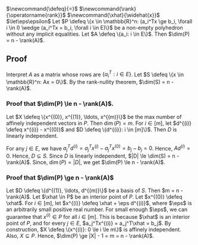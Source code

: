 <span class="invisible">
$\newcommand{\defeq}{=}$
$\newcommand{\rank}{\operatorname{rank}}$
$\newcommand{\xhat}{\widehat{x}}$
$\let\eps\epsilon$
</span>
Let $P \defeq \{x \in \mathbb{R}^n: (a_i^Tx \ge b_i, \forall i \in I) \wedge (a_i^Tx = b_i, \forall i \in E)\}$
be a non-empty polyhedron without any implicit equalities.
Let $A \defeq \{a_i: i \in E\}$. Then $\dim(P) = n - \rank(A)$.

## Proof

Interpret $A$ as a matrix whose rows are $\{a_i^T: i \in E\}$.
Let $S \defeq \{x \in \mathbb{R}^n: Ax = 0\}$.
By the rank-nullity theorem, $\dim(S) = n - \rank(A)$.

### Proof that $\dim(P) \le n - \rank(A)$.

Let $X \defeq \{x^{(0)}, x^{(1)}, \ldots, x^{(m)}\}$ be the
max number of affinely independent vectors in $P$.
Then $\dim(P) = m$. For $i \in [m]$, let $d^{(i)} \defeq x^{(i)} - x^{(0)}$
and $D \defeq \{d^{(i)}: i \in [m]\}$. Then $D$ is linearly independent.

For any $j \in E$, we have $a_j^Td^{(i)} = a_j^Tx^{(j)} - a_j^Tx^{(0)} = b_j - b_j = 0$.
Hence, $Ad^{(i)} = 0$. Hence, $D \subseteq S$.
Since $D$ is linearly independent, $|D| \le \dim(S) = n - \rank(A)$.
Since, $\dim(P) = |D|$, we get $\dim(P) \le n - \rank(A)$.

### Proof that $\dim(P) \ge n - \rank(A)$

Let $D \defeq \{d^{(1)}, \ldots, d^{(m)}\}$ be a basis of $S$. Then $m = n - \rank(A)$.
Let $\xhat \in P$ be an interior point of $P$. Let $x^{(0)} \defeq \xhat$.
For $i \in [m]$, let $x^{(i)} \defeq \xhat + \eps d^{(i)}$,
where $\eps$ is an arbitrarily small positive real number.
For small enough $\eps$, we can guarantee that $x^{(i)} \in P$ for all $i \in [m]$.
This is because $\xhat$ is an interior point of $P$,
and for every $j \in E$, $a_j^Tx^{(i)} = a_j^T\xhat = b_j$.
By construction, $X \defeq \{x^{(i)}: 0 \le i \le m\}$ is affinely independent.
Also, $X \subseteq P$. Hence, $\dim(P) \ge |X| - 1 = m = n - \rank(A)$.
